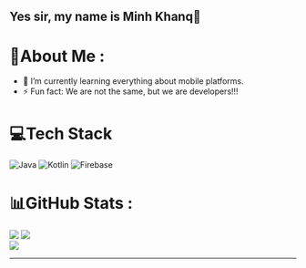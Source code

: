 ## Yes sir, my name is Minh Khanq👋
# 💫About Me :
- 🌱 I’m currently learning everything about mobile platforms.
- ⚡ Fun fact: We are not the same, but we are developers!!!
# 💻Tech Stack
![Java](https://img.shields.io/badge/java-%23ED8B00.svg?style=for-the-badge&logo=java&logoColor=white) ![Kotlin](https://img.shields.io/badge/kotlin-%230095D5.svg?style=for-the-badge&logo=kotlin&logoColor=white) ![Firebase](https://img.shields.io/badge/firebase-%23039BE5.svg?style=for-the-badge&logo=firebase)
# 📊GitHub Stats :
![](https://github-readme-stats.vercel.app/api?username=decoutkhanqindev&theme=blueberry&hide_border=false&include_all_commits=false&count_private=false)
![](https://github-readme-streak-stats.herokuapp.com/?user=decoutkhanqindev&theme=blueberry&hide_border=false)<br/>
![](https://github-readme-stats.vercel.app/api/top-langs/?username=decoutkhanqindev&theme=blueberry&hide_border=false&include_all_commits=false&count_private=false&layout=compact)

---

